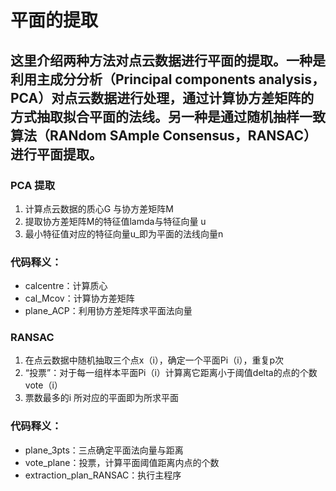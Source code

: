 # 平面的提取

## 这里介绍两种方法对点云数据进行平面的提取。一种是利用主成分分析（Principal components analysis，PCA）对点云数据进行处理，通过计算协方差矩阵的方式抽取拟合平面的法线。另一种是通过随机抽样一致算法（RANdom SAmple Consensus，RANSAC）进行平面提取。

### PCA 提取
1. 计算点云数据的质心G 与协方差矩阵M
2. 提取协方差矩阵M的特征值lamda与特征向量 u
3. 最小特征值对应的特征向量u_即为平面的法线向量n

### 代码释义：
 - calcentre：计算质心
 - cal_Mcov：计算协方差矩阵
 - plane_ACP：利用协方差矩阵求平面法向量

### RANSAC

1. 在点云数据中随机抽取三个点x（i），确定一个平面Pi（i），重复p次
2. “投票”：对于每一组样本平面Pi（i）计算离它距离小于阈值delta的点的个数vote（i）
3. 票数最多的i 所对应的平面即为所求平面 

### 代码释义：
 - plane_3pts：三点确定平面法向量与距离
 - vote_plane：投票，计算平面阈值距离内点的个数
 - extraction_plan_RANSAC：执行主程序
